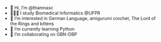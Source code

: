 - 👋 Hi, I’m @thamnasc
- 👩🏼‍💻 I study Biomedical Informatics @UFPR
- 👀 I’m interested in German Language, amigurumi crochet, The Lord of the Rings and kittens
- 🌱 I’m currently learning Python
- 💞️ I’m collaborating on GBN-DBP

<!---
thamnasc/thamnasc is a ✨ special ✨ repository because its `README.md` (this file) appears on your GitHub profile.
You can click the Preview link to take a look at your changes.
--->

